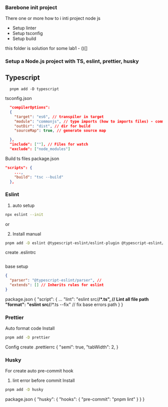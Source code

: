 ### Barebone init project

There one or more how to i inti project node js

- Setup linter
- Setup tsconfig
- Setup build

this folder is solution for some lab1 - ()[]

### Setup a Node.js project with TS, eslint, prettier, husky

## Typescript

```
  pnpm add -D typescript
```

tsconfig.json

```json
  "compilerOptions":
  {
    "target": "es6", // transpiler in target
    "module": "commonjs", // type imports (how to imports files) - common js is import
    "outDir": "dist", // dir for build
    "sourceMap": true, // generate source map

  },
  "include": [""], // Files for watch
  "exclude": ["node_modules"]

```

Build ts files
package.json

```json
"scripts": {
    ...,
    "build": "tsc --build"
  },
```

### Eslint

1. auto setup

```bash
npx eslint --init
```

or

2. Install manual

```bash
pnpm add -D eslint @typescript-eslint/eslint-plugin @typescript-eslint/parser
```

create .eslintrc

```bash

```

base setup

```json
{
  "parser": "@typescript-eslint/parser", //
  "extends": [] // Inherits rules for eslint
}
```

package.json
{
"script": {
...
"lint": "eslint src/**/\*.ts", // Lint all file path
"format": "eslint src/**/\*.ts --fix" // fix base errors path
}
}

### Prettier

Auto format code
Install

```bash
pnpm add -D prettier
```

Config
create .prettierrc
{
"semi": true,
"tabWidth": 2,
}

### Husky

For create auto pre-commit hook

1. lint error before commit
   Install

```bash
pnpm add -D husky
```

package.json
{
"husky": {
"hooks": {
"pre-commit": "pnpm lint"
}
}
}
